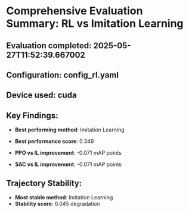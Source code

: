 # Comprehensive Evaluation Summary: RL vs Imitation Learning
## Evaluation completed: 2025-05-27T11:52:39.667002
## Configuration: config_rl.yaml
## Device used: cuda

## Key Findings:
- **Best performing method**: Imitation Learning
- **Best performance score**: 0.349

- **PPO vs IL improvement**: -0.071 mAP points
- **SAC vs IL improvement**: -0.071 mAP points

## Trajectory Stability:
- **Most stable method**: Imitation Learning
- **Stability score**: 0.045 degradation